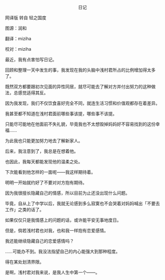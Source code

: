 <p align="center">日记</p>

网译版 转自 轻之国度

图源：润和

翻译：miziha

校对：miziha

最近，我有点害怕写日记。

回顾和整理一天中发生的事，我发现在我的头脑中浅村君所占的比例增加得太多了。

既然双方都要跟初次见面的异性同居，就尽可能去了解对方并付出努力的这种做法，总感觉适得其反。

因为我发现，我们不仅饮食喜好完全不同，就连生活习惯和价值观都存在着差异。

我甚至都不知道在浅村君面前哪些事该提，哪些事不该提。

只能尽可能地在他面前不失礼貌，毕竟我也不太想毁掉妈妈好不容易找到的这份幸福……

为此我也只能更加努力地去了解新家人。

后来，我注意到了，我总是在想着他。

也因此，我每天都能发现他的温柔之处。

下次能看到他怎样的一面呢——我这样期待着。

明明一开始就约好了不要对对方抱有期待。

因为我很擅长隐藏自己的情感，所以目前为止还没出现什么问题。

毕竟，自从上了中学以后，我就无论感到多么寂寞也不会哭着对妈妈喊出「不要去工作」之类的话了。

如果仅仅只是我情感上的问题的话，或许能平安无事地度日。

但是，倘若浅村君也对我，也和我一样抱有恋爱感情。

我还能继续隐藏自己的恋爱感情吗？

……可能办不到。我没法指望自己的内心能强大到那种程度。

得在某处划清界限。

是啊，浅村君对我来说，是我人生中第一个——。

